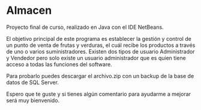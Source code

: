 # Almacen
Proyecto final de curso, realizado en Java con el IDE NetBeans.

El objetivo principal de este programa es establecer la gestión y control de un punto de venta de frutas y verduras,
el cuál recibe los productos a través de uno o varios suministradores. Existen dos tipos de usuario Administrador y Vendedor
pero solo existe un usuario administrador que es quien tiene acceso a todas las funciones del software.

Para probarlo puedes descargar el archivo.zip con un backup de la base de datos de SQL Server.

Espero que te guste y si tienes algún comentario para ayudarme a mejorar será muy bienvenido.
